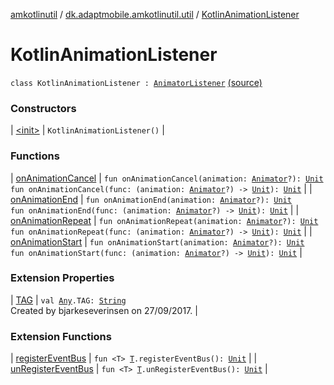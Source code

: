 [amkotlinutil](../../index.md) / [dk.adaptmobile.amkotlinutil.util](../index.md) / [KotlinAnimationListener](./index.md)

# KotlinAnimationListener

`class KotlinAnimationListener : `[`AnimatorListener`](https://developer.android.com/reference/android/animation/Animator/AnimatorListener.html) [(source)](https://github.com/adaptmobile-organization/amkotlinutil/tree/master/amkotlinutil/src/main/java/dk/adaptmobile/amkotlinutil/util/KotlinAnimationListener.kt#L5)

### Constructors

| [&lt;init&gt;](-init-.md) | `KotlinAnimationListener()` |

### Functions

| [onAnimationCancel](on-animation-cancel.md) | `fun onAnimationCancel(animation: `[`Animator`](https://developer.android.com/reference/android/animation/Animator.html)`?): `[`Unit`](https://kotlinlang.org/api/latest/jvm/stdlib/kotlin/-unit/index.html)<br>`fun onAnimationCancel(func: (animation: `[`Animator`](https://developer.android.com/reference/android/animation/Animator.html)`?) -> `[`Unit`](https://kotlinlang.org/api/latest/jvm/stdlib/kotlin/-unit/index.html)`): `[`Unit`](https://kotlinlang.org/api/latest/jvm/stdlib/kotlin/-unit/index.html) |
| [onAnimationEnd](on-animation-end.md) | `fun onAnimationEnd(animation: `[`Animator`](https://developer.android.com/reference/android/animation/Animator.html)`?): `[`Unit`](https://kotlinlang.org/api/latest/jvm/stdlib/kotlin/-unit/index.html)<br>`fun onAnimationEnd(func: (animation: `[`Animator`](https://developer.android.com/reference/android/animation/Animator.html)`?) -> `[`Unit`](https://kotlinlang.org/api/latest/jvm/stdlib/kotlin/-unit/index.html)`): `[`Unit`](https://kotlinlang.org/api/latest/jvm/stdlib/kotlin/-unit/index.html) |
| [onAnimationRepeat](on-animation-repeat.md) | `fun onAnimationRepeat(animation: `[`Animator`](https://developer.android.com/reference/android/animation/Animator.html)`?): `[`Unit`](https://kotlinlang.org/api/latest/jvm/stdlib/kotlin/-unit/index.html)<br>`fun onAnimationRepeat(func: (animation: `[`Animator`](https://developer.android.com/reference/android/animation/Animator.html)`?) -> `[`Unit`](https://kotlinlang.org/api/latest/jvm/stdlib/kotlin/-unit/index.html)`): `[`Unit`](https://kotlinlang.org/api/latest/jvm/stdlib/kotlin/-unit/index.html) |
| [onAnimationStart](on-animation-start.md) | `fun onAnimationStart(animation: `[`Animator`](https://developer.android.com/reference/android/animation/Animator.html)`?): `[`Unit`](https://kotlinlang.org/api/latest/jvm/stdlib/kotlin/-unit/index.html)<br>`fun onAnimationStart(func: (animation: `[`Animator`](https://developer.android.com/reference/android/animation/Animator.html)`?) -> `[`Unit`](https://kotlinlang.org/api/latest/jvm/stdlib/kotlin/-unit/index.html)`): `[`Unit`](https://kotlinlang.org/api/latest/jvm/stdlib/kotlin/-unit/index.html) |

### Extension Properties

| [TAG](../../dk.adaptmobile.amkotlinutil.extensions/kotlin.-any/-t-a-g.md) | `val `[`Any`](https://kotlinlang.org/api/latest/jvm/stdlib/kotlin/-any/index.html)`.TAG: `[`String`](https://kotlinlang.org/api/latest/jvm/stdlib/kotlin/-string/index.html)<br>Created by bjarkeseverinsen on 27/09/2017. |

### Extension Functions

| [registerEventBus](../../dk.adaptmobile.amkotlinutil.extensions/register-event-bus.md) | `fun <T> `[`T`](../../dk.adaptmobile.amkotlinutil.extensions/register-event-bus.md#T)`.registerEventBus(): `[`Unit`](https://kotlinlang.org/api/latest/jvm/stdlib/kotlin/-unit/index.html) |
| [unRegisterEventBus](../../dk.adaptmobile.amkotlinutil.extensions/un-register-event-bus.md) | `fun <T> `[`T`](../../dk.adaptmobile.amkotlinutil.extensions/un-register-event-bus.md#T)`.unRegisterEventBus(): `[`Unit`](https://kotlinlang.org/api/latest/jvm/stdlib/kotlin/-unit/index.html) |

